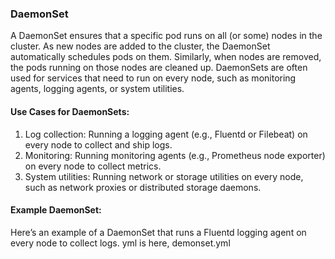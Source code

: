 ### DaemonSet
A DaemonSet ensures that a specific pod runs on all (or some) nodes in the cluster. As new nodes are added to the cluster, the DaemonSet automatically schedules pods on them. Similarly, when nodes are removed, the pods running on those nodes are cleaned up. DaemonSets are often used for services that need to run on every node, such as monitoring agents, logging agents, or system utilities.


#### Use Cases for DaemonSets:
1. Log collection: Running a logging agent (e.g., Fluentd or Filebeat) on every node to collect and ship logs.
2. Monitoring: Running monitoring agents (e.g., Prometheus node exporter) on every node to collect metrics.
3. System utilities: Running network or storage utilities on every node, such as network proxies or distributed storage daemons.


#### Example DaemonSet:
Here’s an example of a DaemonSet that runs a Fluentd logging agent on every node to collect logs. 
yml is here,
demonset.yml
